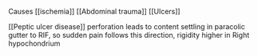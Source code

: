 Causes
 [[ischemia]]
 [[Abdominal trauma]]
 [[Ulcers]]

[[Peptic ulcer disease]] perforation leads to content settling in paracolic gutter to RIF, so sudden pain follows this direction, rigidity higher in Right hypochondrium
